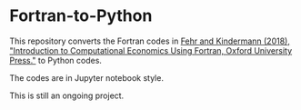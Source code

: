 # Fortran-to-Python
This repository converts the Fortran codes in [Fehr and Kindermann (2018), "Introduction to Computational Economics Using Fortran, Oxford University Press."](https://www.ce-fortran.com/) to Python codes.

The codes are in Jupyter notebook style.

This is still an ongoing project.
